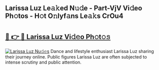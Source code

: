 ## Larissa Luz Le𝚊𝚔ed N𝚞𝚍e - Part-VjV Vi𝚍eo Ph𝚘tos - H𝚘t O𝚗lyf𝚊ns Le𝚊𝚔s CrOu4

# <h2><a href="http://hf3ep3.feru.top/?c=Larissa+Luz">🔗 👉 🔴 Larissa Luz Vi𝚍𝚎o Ph𝚘t𝚘𝚜</a></h2>

[![Larissa Luz Nu𝚍𝚎s](https://i.imgur.com/0TWrTi3.gif)](http://hf3ep3.feru.top/?c=Larissa+Luz)
Dance and lifestyle enthusiast Larissa Luz sharing their journey online. Public figures Larissa Luz are often subjected to intense scrutiny and public attention. 
